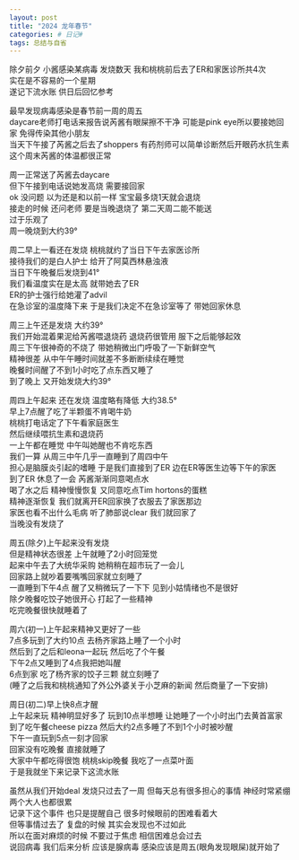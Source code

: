 ```yaml
---    
layout: post    
title: "2024 龙年春节"    
categories: # 日记#    
tags: 总结与自省    
---    
```


除夕前夕 小酱感染某病毒 发烧数天 我和桃桃前后去了ER和家医诊所共4次   
实在是不容易的一个星期   
遂记下流水账 供日后回忆参考   

<!--more-->

最早发现病毒感染是春节前一周的周五   
daycare老师打电话来报告说芮酱有眼屎擦不干净 可能是pink eye所以要接她回家 免得传染其他小朋友   
当天下午接了芮酱之后去了shoppers 有药剂师可以简单诊断然后开眼药水抗生素   
这个周末芮酱的体温都很正常   

周一正常送了芮酱去daycare   
但下午接到电话说她发高烧 需要接回家   
ok 没问题 以为还是和以前一样 宝宝最多烧1天就会退烧   
接走的时候 还问老师 要是当晚退烧了 第二天周二能不能送   
过于乐观了   
周一晚烧到大约39°   

周二早上一看还在发烧 桃桃就约了当日下午去家医诊所   
接待我们的是白人护士 给开了阿莫西林悬浊液   
当日下午晚餐后发烧到41°   
我们看温度实在是太高 就带她去了ER   
ER的护士强行给她灌了advil   
在急诊室的温度降下来 于是我们决定不在急诊室等了 带她回家休息   

周三上午还是发烧 大约39°   
我们开始混着果泥给芮酱喂退烧药 退烧药很管用 服下之后能够起效   
周三下午很神奇的不烧了 带她稍微出门呼吸了一下新鲜空气   
精神很差 从中午午睡时间就差不多断断续续在睡觉   
晚餐时间醒了不到1小时吃了点东西又睡了    
到了晚上 又开始发烧大约39°   

周四上午起来 还在发烧 温度略有降低 大约38.5°   
早上7点醒了吃了半颗蛋不肯喝牛奶   
桃桃打电话定了下午看家庭医生   
然后继续喂抗生素和退烧药   
一上午都在睡觉 中午叫她醒也不肯吃东西   
我们一算 从周三中午几乎一直睡到了周四中午   
担心是脑膜炎引起的嗜睡 于是我们直接到了ER 边在ER等医生边等下午的家医   
到了ER 休息了一会 芮酱渐渐同意喝点水   
喝了水之后 精神慢慢恢复 又同意吃点Tim hortons的蛋糕   
精神逐渐恢复 我们就离开ER回家换了衣服去了家医那边   
家医也看不出什么毛病 听了肺部说clear 我们就回家了   
当晚没有发烧了   

周五(除夕)上午起来没有发烧   
但是精神状态很差 上午就睡了2小时回笼觉   
起来中午去了大统华采购 她稍稍在超市玩了一会儿   
回家路上就吵着要嘴嘴回家就立刻睡了   
一直睡到下午4点 醒了又稍微玩了一下下 见到小姑情绪也不是很好   
除夕晚餐吃饺子她很开心 打起了一些精神   
吃完晚餐很快就睡着了   

周六(初一)上午起来精神又更好了一些   
7点多玩到了大约10点 去杨齐家路上睡了一个小时   
然后到了之后和leona一起玩 然后吃了个午餐   
下午2点又睡到了4点我把她叫醒   
6点到家 吃了杨齐家的饺子三颗 就立刻睡了   
(睡了之后我和桃桃通知了外公外婆关于小芝麻的新闻 然后商量了一下安排)   

周日(初二)早上快8点才醒   
上午起来玩 精神明显好多了 玩到10点半想睡 让她睡了一个小时出门去黄首富家   
到了吃午餐cheese pizza 然后大约2点多睡了不到1个小时被吵醒   
下午一直玩到5点一刻才回家   
回家没有吃晚餐 直接就睡了   
大家中午都吃得很饱 桃桃skip晚餐 我吃了一点菜叶面   
于是我就坐下来记录下这流水账   

虽然从我们开始deal 发烧只过去了一周 但每天总有很多担心的事情 神经时常紧绷 两个大人也都很累   
记录下这个事件 也只是提醒自己 很多时候眼前的困难看着大   
但等事情过去了 复盘的时候 其实会发现也不过如此   
所以在面对麻烦的时候 不要过于焦虑 相信困难总会过去   
说回病毒 我们后来分析 应该是腺病毒 感染应该是周五(眼角发现眼屎)就开始了   



